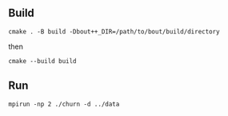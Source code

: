 ## Build
```
cmake . -B build -Dbout++_DIR=/path/to/bout/build/directory
```
then 
```
cmake --build build
```

## Run
```
mpirun -np 2 ./churn -d ../data
```
